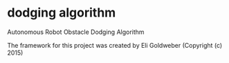 # dodging algorithm
Autonomous Robot Obstacle Dodging Algorithm

The framework for this project was created by Eli Goldweber (Copyright (c) 2015)
